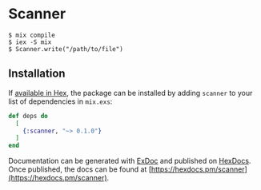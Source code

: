# Scanner

	$ mix compile
	$ iex -S mix
	$ Scanner.write("/path/to/file")


## Installation

If [available in Hex](https://hex.pm/docs/publish), the package can be installed
by adding `scanner` to your list of dependencies in `mix.exs`:

```elixir
def deps do
  [
    {:scanner, "~> 0.1.0"}
  ]
end
```

Documentation can be generated with [ExDoc](https://github.com/elixir-lang/ex_doc)
and published on [HexDocs](https://hexdocs.pm). Once published, the docs can
be found at [https://hexdocs.pm/scanner](https://hexdocs.pm/scanner).

